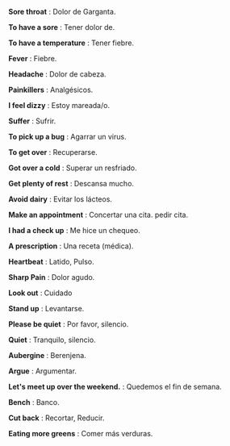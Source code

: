 
**Sore throat** : Dolor de Garganta.

**To have a sore** : Tener dolor de.

**To have a temperature** : Tener fiebre.

**Fever** : Fiebre.

**Headache** : Dolor de cabeza.

**Painkillers** : Analgésicos.

**I feel dizzy** : Estoy mareada/o.

**Suffer** : Sufrir.

**To pick up a bug** : Agarrar un virus.

**To get over** : Recuperarse.

**Got over a cold** : Superar un resfriado.

**Get plenty of rest** : Descansa mucho.

**Avoid dairy** : Evitar los lácteos.

**Make an appointment** : Concertar una cita. pedir cita.

**I had a check up** : Me hice un chequeo.

**A prescription** : Una receta (médica).

**Heartbeat** : Latido, Pulso.

**Sharp Pain** : Dolor agudo.

**Look out** : Cuidado

**Stand up** : Levantarse.

**Please be quiet** :  Por favor, silencio. 

**Quiet** : Tranquilo, silencio.

**Aubergine** : Berenjena.

**Argue** : Argumentar.

**Let's meet up over the weekend.** : Quedemos el fin de semana.

**Bench** : Banco.

**Cut back** : Recortar, Reducir.

**Eating more greens** : Comer más verduras.